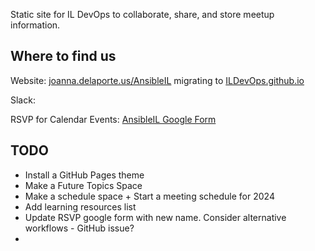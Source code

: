 Static site for IL DevOps to collaborate, share, and store meetup information.


## Where to find us
Website: [joanna.delaporte.us/AnsibleIL](https://joanna.delaporte.us/AnsibleIL) migrating to [ILDevOps.github.io](https://ildevops.github.io)

Slack: 

RSVP for Calendar Events: [AnsibleIL Google Form](https://forms.gle/xdcasEHsouwLJuNJA)

## TODO
- Install a GitHub Pages theme
- Make a Future Topics Space
- Make a schedule space + Start a meeting schedule for 2024
- Add learning resources list
- Update RSVP google form with new name. Consider alternative workflows - GitHub issue?
- 

